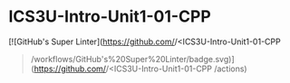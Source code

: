 # ICS3U-Intro-Unit1-01-CPP

[![GitHub's Super Linter](https://github.com/<Aleksandr-Ten>/<ICS3U-Intro-Unit1-01-CPP
>/workflows/GitHub's%20Super%20Linter/badge.svg)](https://github.com/<Aleksandr-Ten>/<ICS3U-Intro-Unit1-01-CPP
>/actions)
